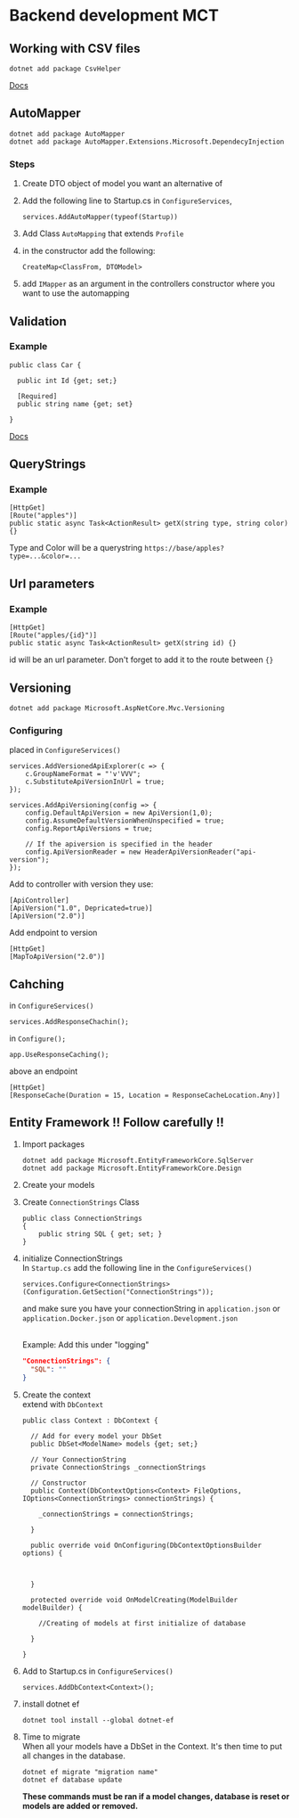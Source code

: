 # Backend development MCT

## Working with CSV files

    dotnet add package CsvHelper

[Docs](httpsL//joshclose.github.io/CsvHelper/)

## AutoMapper

    dotnet add package AutoMapper
    dotnet add package AutoMapper.Extensions.Microsoft.DependecyInjection

### Steps

1. Create DTO object of model you want an alternative of
2. Add the following line to Startup.cs in `ConfigureServices`,

    `services.AddAutoMapper(typeof(Startup))`

3. Add Class `AutoMapping` that extends `Profile`
4. in the constructor add the following:

    `CreateMap<ClassFrom, DTOModel>`

5. add `IMapper` as an argument in the controllers constructor where you want to use the automapping


## Validation

### Example

    public class Car {

      public int Id {get; set;}

      [Required]
      public string name {get; set}

    }

[Docs](https://docs.microsoft.com/en-us/aspnet/core/mvc/models/validation?view=aspnetcore-5.0#validation-attributes)


## QueryStrings

### Example

    [HttpGet]
    [Route("apples")]
    public static async Task<ActionResult> getX(string type, string color) {}

Type and Color will be a querystring `https://base/apples?type=...&color=...`


## Url parameters

### Example

    [HttpGet]
    [Route("apples/{id}")]
    public static async Task<ActionResult> getX(string id) {}

id will be an url parameter. Don't forget to add it to the route between `{}`


## Versioning

    dotnet add package Microsoft.AspNetCore.Mvc.Versioning

### Configuring

placed in `ConfigureServices()`

    services.AddVersionedApiExplorer(c => {
        c.GroupNameFormat = "'v'VVV";
        c.SubstituteApiVersionInUrl = true;
    });

    services.AddApiVersioning(config => {
        config.DefaultApiVersion = new ApiVersion(1,0);
        config.AssumeDefaultVersionWhenUnspecified = true;
        config.ReportApiVersions = true;

        // If the apiversion is specified in the header
        config.ApiVersionReader = new HeaderApiVersionReader("api-version");
    });

Add to controller with version they use:

    [ApiController]
    [ApiVersion("1.0", Depricated=true)]
    [ApiVersion("2.0")]

Add endpoint to version

    [HttpGet]
    [MapToApiVersion("2.0")]


## Cahching

in `ConfigureServices()`

    services.AddResponseChachin();

in `Configure();`

    app.UseResponseCaching();

above an endpoint

    [HttpGet]
    [ResponseCache(Duration = 15, Location = ResponseCacheLocation.Any)]


## Entity Framework **!! Follow carefully !!**

1. Import packages

    ```
    dotnet add package Microsoft.EntityFrameworkCore.SqlServer
    dotnet add package Microsoft.EntityFrameworkCore.Design
    ```

2. Create your models

3. Create `ConnectionStrings` Class
    ```CSharp
    public class ConnectionStrings
    {
        public string SQL { get; set; }
    }
    ```

4. initialize ConnectionStrings</br>
In `Startup.cs` add the following line in the `ConfigureServices()`</br>
    ```
    services.Configure<ConnectionStrings>(Configuration.GetSection("ConnectionStrings"));
    ```

    and make sure you have your connectionString in `application.json` or `application.Docker.json` or `application.Development.json`

    </br>
    Example: Add this under "logging"

    ```JSON
    "ConnectionStrings": {
      "SQL": ""
    }
    ```

5. Create the context</br> extend with `DbContext`
    ```CSharp
    public class Context : DbContext {

      // Add for every model your DbSet
      public DbSet<ModelName> models {get; set;}

      // Your ConnectionString
      private ConnectionStrings _connectionStrings

      // Constructor
      public Context(DbContextOptions<Context> FileOptions, IOptions<ConnectionStrings> connectionStrings) {

        _connectionStrings = connectionStrings;

      }

      public override void OnConfiguring(DbContextOptionsBuilder options) {



      }

      protected override void OnModelCreating(ModelBuilder modelBuilder) {

        //Creating of models at first initialize of database

      }

    }

6. Add to Startup.cs in `ConfigureServices()`
    ```CSharp
    services.AddDbContext<Context>();
    ```

7. install dotnet ef

    ```
    dotnet tool install --global dotnet-ef
    ```

8. Time to migrate</br>
When all your models have a DbSet in the Context. It's then time to put all changes in the database.

    ```
    dotnet ef migrate "migration name"
    dotnet ef database update
    ```

    **These commands must be ran if a model changes, database is reset or models are added or removed.**
